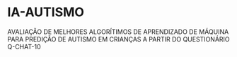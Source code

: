 # IA-AUTISMO
AVALIAÇÃO DE MELHORES ALGORÍTIMOS DE APRENDIZADO DE MÁQUINA PARA PREDIÇÃO DE AUTISMO EM CRIANÇAS A PARTIR DO QUESTIONÁRIO Q-CHAT-10
